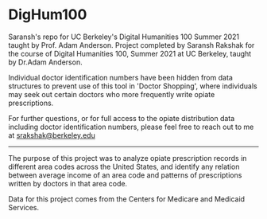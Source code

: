 # DigHum100
Saransh's repo for UC Berkeley's Digital Humanities 100 Summer 2021 taught by Prof. Adam Anderson. 
Project completed by Saransh Rakshak for the course of Digital Humanities 100, Summer 2021 at UC Berkeley, taught by Dr.Adam Anderson.

Individual doctor identification numbers have been hidden from data structures to prevent use of this tool in 'Doctor Shopping', where individuals may seek out certain doctors who more frequently write opiate prescriptions.

For further questions, or for full access to the opiate distribution data including doctor identification numbers, please feel free to reach out to me at srakshak@berkeley.edu 

--------------------------------------------------------------

The purpose of this project was to analyze opiate prescription records in different area codes across the United States, and identify any relation between average income of an area code and patterns of prescriptions written by doctors in that area code.

Data for this project comes from the Centers for Medicare and Medicaid Services.

